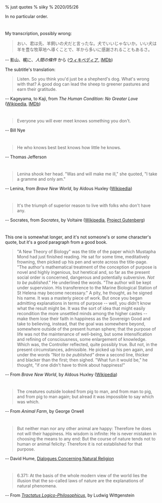 % just quotes
% siiky
% 2020/05/26

In no particular order.

#

My transcription, possibly wrong:

> おい、君は先、羊飼いの犬だと言ったな。犬でいいじゃないか。いい犬は羊を豊な牧草地へ導くことで、羊から多いに感謝されることもあるさ。

 -- 影山、梶に、_人間の條件_ から ([ウィキペディア][human_condition_wp_jp],
[IMDb][human_condition_imdb])

The subtitle's translation:

> Listen. So you think you'd just be a shepherd's dog. What's wrong with that?
> A good dog can lead the sheep to greener pastures and earn their gratitude.

 -- Kageyama, to Kaji, from _The Human Condition: No Greater Love_
([Wikipedia][human_condition_wp_en], [IMDb][human_condition_imdb])

#

> Everyone you will ever meet knows something you don't.

 -- Bill Nye

#

> He who knows best best knows how little he knows.

 -- Thomas Jefferson

#

> Lenina shook her head. "Was and will make me ill," she quoted, "I take a
> gramme and only am."

-- Lenina, from _Brave New World_, by Aldous Huxley
([Wikipedia][brave_new_world_huxley_wp])

#

> It's the triumph of superior reason to live with folks who don't have any.

-- Socrates, from _Socrates_, by Voltaire ([Wikipedia][socrates_voltaire_wp],
[Project Gutenberg][socrates_voltaire_pg])

#

This one is somewhat longer, and it's not someone's or some character's quote,
but it's a good paragraph from a good book.

> "A New Theory of Biology" was the title of the paper which Mustapha Mond had
> just finished reading. He sat for some time, meditatively frowning, then
> picked up his pen and wrote across the title-page. "The author's mathematical
> treatment of the conception of purpose is novel and highly ingenious, but
> heretical and, so far as the present social order is concerned, dangerous and
> potentially subversive. _Not to be published_." He underlined the words. "The
> author will be kept under supervision. His transference to the Marine
> Biological Station of St Helena may become necessary." A pity, he thought, as
> he signed his name. It was a masterly piece of work. But once you began
> admitting explanations in terms of purpose -- well, you didn't know what the
> result might be. It was the sort of idea that might easily recondition the
> more unsettled minds among the higher castes -- make them lose their faith in
> happiness as the Sovereign Good and take to believing, instead, that the goal
> was somewhere beyond, somewhere outside of the present human sphere; that the
> purpose of life was not the maintenance of well-being, but some
> intensification and refining of consciousness, some enlargement of knowledge.
> Which was, the Controller reflected, quite possibly true. But not, in the
> present circumstances, admissible. He picked up his pen again, and under the
> words _"Not to be published"_ drew a second line, thicker and blacker than
> the first; then sighed. "What fun it would be," he thought, "if one didn't
> have to think about happiness!"

-- From _Brave New World_, by Aldous Huxley
([Wikipedia][brave_new_world_huxley_wp])

#

> The creatures outside looked from pig to man, and from man to pig, and from
> pig to man again; but alread it was impossible to say which was which.

-- From _Animal Farm_, by George Orwell

#

> But neither man nor any other animal are happy: Therefore he does not will
> their happiness. His wisdom is infinite: He is never mistaken in choosing the
> means to any end: But the course of nature tends not to human or animal
> felicity: Therefore it is not established for that purpose.

-- David Hume, [Dialogues Concerning Natural Religion]

#

> 6.371: At the basis of the whole modern view of the world lies the illusion
> that the so-called laws of nature are the explanations of natural phenomena.

-- From [_Tractatus Logico-Philosophicus_], by Ludwig Wittgenstein

[brave_new_world_huxley_wp]: https://en.wikipedia.org/wiki/Brave_new_world
[human_condition_imdb]: https://www.imdb.com/title/tt0053114/
[human_condition_wp_en]: https://en.wikipedia.org/wiki/The_Human_Condition_%28film_series%29
[human_condition_wp_jp]: https://ja.wikipedia.org/wiki/%E4%BA%BA%E9%96%93%E3%81%AE%E6%A2%9D%E4%BB%B6_%28%E6%98%A0%E7%94%BB%29
[socrates_voltaire_pg]: https://www.gutenberg.org/ebooks/4683
[socrates_voltaire_wp]: https://en.wikipedia.org/wiki/Voltaire%27s_Socrates_%28play%29
[Dialogues Concerning Natural Religion]: https://en.wikipedia.org/wiki/Problem_of_evil#David_Hume
[_Tractatus Logico-Philosophicus_]: https://standardebooks.org/ebooks/ludwig-wittgenstein/tractatus-logico-philosophicus/c-k-ogden
